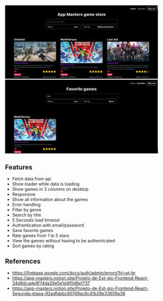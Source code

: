 ![A picture of a website containing lots of cards showing all kinds of games](./assets/app-masters-game-store1.png)
![A picture of a website containing lots of cards showing marked as favorite and filtered by the search 'Mul', only showing one result](./assets/app-masters-game-store2.png)

## Features

- Fetch data from api
- Show loader while data is loading
- Show games in 3 columns on desktop
- Responsive
- Show all information about the games
- Error handling
- Filter by genre
- Search by title
- 5 Seconds load timeout
- Authentication with email/password
- Save favorite games
- Rate games from 1 to 5 stars
- View the games without having to be authenticated
- Sort games by rating

## References

- https://firebase.google.com/docs/auth/admin/errors?hl=pt-br
- https://app-masters.notion.site/Projeto-de-Est-gio-Frontend-React-34d8dcade9f74da29e5e1d4f0d6ef737
- https://app-masters.notion.site/Projeto-de-Est-gio-Frontend-React-Segunda-etapa-92adfabbc90749ac8c41b28e33609a38
